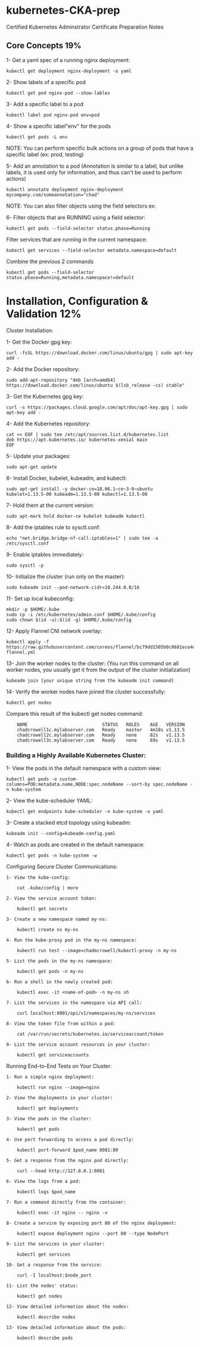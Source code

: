 # kubernetes-CKA-prep
Certified Kubernetes Adminstrator Certificate Preparation Notes
## Core Concepts 19%
1- Get a yaml spec of a running nginx deployment:

	kubectl get deployment nginx-deployment -o yaml
		
2- Show labels of a specific pod

	kubectl get pod nginx-pod --show-lables
		
3- Add a specific label to a pod

	kubectl label pod nginx-pod env=pod
		
4- Show a specific label"env" for the pods

	kubectl get pods -L env
	
NOTE: You can perform specific bulk actions on a group of pods that have a specific label (ex: prod, testing)

5- Add an annotation to a pod (Annotation is similar to a label, but unlike labels, it is used only for information, and thus can't be used to perform actions)

	kubectl annotate deployment nginx-deployment mycompany.com/someannotation="chad"
	
NOTE: You can also filter objects using the field selectors ex:

6- Filter objects that are RUNNING using a field selector:

	kubectl get pods --field-selector status.phase=Running
		
   Filter services that are running in the current namespace:
		
	kubectl get services --field-selector metadata.namespace=default
		
   Combine the previous 2 commands 
		
	kubectl get pods --field-selector status.phase=Running,metadata.namespace!=default
	
# Installation, Configuration & Validation 12%

Cluster Installation:

1- Get the Docker gpg key:

	curl -fsSL https://download.docker.com/linux/ubuntu/gpg | sudo apt-key add -

2- Add the Docker repository:

	sudo add-apt-repository "deb [arch=amd64] https://download.docker.com/linux/ubuntu $(lsb_release -cs) stable"

3- Get the Kubernetes gpg key:

	curl -s https://packages.cloud.google.com/apt/doc/apt-key.gpg | sudo apt-key add -

4- Add the Kubernetes repository:

	cat << EOF | sudo tee /etc/apt/sources.list.d/kubernetes.list
	deb https://apt.kubernetes.io/ kubernetes-xenial main
	EOF

5- Update your packages:

	sudo apt-get update

6- Install Docker, kubelet, kubeadm, and kubectl:

	sudo apt-get install -y docker-ce=18.06.1~ce~3-0~ubuntu kubelet=1.13.5-00 kubeadm=1.13.5-00 kubectl=1.13.5-00

7- Hold them at the current version:

	sudo apt-mark hold docker-ce kubelet kubeadm kubectl

8- Add the iptables rule to sysctl.conf:

	echo "net.bridge.bridge-nf-call-iptables=1" | sudo tee -a /etc/sysctl.conf

9- Enable iptables immediately:

	sudo sysctl -p

10- Initialize the cluster (run only on the master):

	sudo kubeadm init --pod-network-cidr=10.244.0.0/16

11- Set up local kubeconfig:

	mkdir -p $HOME/.kube
	sudo cp -i /etc/kubernetes/admin.conf $HOME/.kube/config
	sudo chown $(id -u):$(id -g) $HOME/.kube/config

12- Apply Flannel CNI network overlay:

	kubectl apply -f https://raw.githubusercontent.com/coreos/flannel/bc79dd1505b0c8681ece4de4c0d86c5cd2643275/Documentation/kube-flannel.yml

13- Join the worker nodes to the cluster: (You run this command on all worker nodes, you usually get it from the output of the cluster initialization)

	kubeadm join [your unique string from the kubeadm init command]

14- Verify the worker nodes have joined the cluster successfully:

	kubectl get nodes

Compare this result of the kubectl get nodes command:

		NAME                            STATUS   ROLES    AGE   VERSION
		chadcrowell1c.mylabserver.com   Ready    master   4m18s v1.13.5
		chadcrowell2c.mylabserver.com   Ready    none     82s   v1.13.5
		chadcrowell3c.mylabserver.com   Ready    none     69s   v1.13.5

### Building a Highly Available Kubernetes Cluster:

1- View the pods in the default namespace with a custom view:

	kubectl get pods -o custom-columns=POD:metadata.name,NODE:spec.nodeName --sort-by spec.nodeName -n kube-system

2- View the kube-scheduler YAML:

	kubectl get endpoints kube-scheduler -n kube-system -o yaml

3- Create a stacked etcd topology using kubeadm:

	kubeadm init --config=kubeadm-config.yaml

4- Watch as pods are created in the default namespace:

	kubectl get pods -n kube-system -w

Configuring Secure Cluster Communications:

	1- View the kube-config:

		cat .kube/config | more

	2- View the service account token:

		kubectl get secrets

	3- Create a new namespace named my-ns:

		kubectl create ns my-ns

	4- Run the kube-proxy pod in the my-ns namespace:

		kubectl run test --image=chadmcrowell/kubectl-proxy -n my-ns

	5- List the pods in the my-ns namespace:

		kubectl get pods -n my-ns

	6- Run a shell in the newly created pod:

		kubectl exec -it <name-of-pod> -n my-ns sh

	7- List the services in the namespace via API call:

		curl localhost:8001/api/v1/namespaces/my-ns/services

	8- View the token file from within a pod:

		cat /var/run/secrets/kubernetes.io/serviceaccount/token

	9- List the service account resources in your cluster:

		kubectl get serviceaccounts

Running End-to-End Tests on Your Cluster:
		
	1- Run a simple nginx deployment:

		kubectl run nginx --image=nginx

	2- View the deployments in your cluster:

		kubectl get deployments

	3- View the pods in the cluster:

		kubectl get pods

	4- Use port forwarding to access a pod directly:

		kubectl port-forward $pod_name 8081:80

	5- Get a response from the nginx pod directly:

		curl --head http://127.0.0.1:8081

	6- View the logs from a pod:

		kubectl logs $pod_name

	7- Run a command directly from the container:

		kubectl exec -it nginx -- nginx -v

	8- Create a service by exposing port 80 of the nginx deployment:

		kubectl expose deployment nginx --port 80 --type NodePort

	9- List the services in your cluster:

		kubectl get services

	10- Get a response from the service:

		curl -I localhost:$node_port

	11- List the nodes' status:

		kubectl get nodes

	12- View detailed information about the nodes:

		kubectl describe nodes

	13- View detailed information about the pods:

		kubectl describe pods
